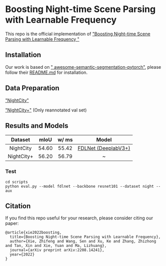 # Boosting Night-time Scene Parsing with Learnable Frequency

This repo is the official implementation of ["Boosting Night-time Scene Parsing with Learnable Frequency
"](https://arxiv.org/abs/2208.14241)

## Installation

Our work is based on ["
awesome-semantic-segmentation-pytorch"](https://github.com/Tramac/awesome-semantic-segmentation-pytorch), please follow their [README.md](https://github.com/Tramac/awesome-semantic-segmentation-pytorch#readme) for installation.

## Data Preparation

["NightCity"](https://dmcv.sjtu.edu.cn/people/phd/tanxin/NightCity/index.html)

["NightCity+"](https://drive.google.com/file/d/1EDhWx-fcS7pIIBGbu3TpebNrmyE08KzC/view) (Only reannotated val set)

## Results and Models

| Dataset | mIoU | w/ ms | Model |
| :---: | :---: | :---: | :---: |
| NightCity | 54.60  | 55.42 | [FDLNet (DeeplabV3+)](https://drive.google.com/file/d/15gZHRTOHeasemjv7-GW_Ooxk7m96ZIO2/view?usp=sharing) |
| NightCity+ | 56.20 | 56.79 | ~|

### Test
```
cd scripts
python eval.py --model fdlnet --backbone resnet101 --dataset night --aux
```

## Citation
If you find this repo useful for your research, please consider citing our paper:
```
@article{xie2022boosting,
  title={Boosting Night-time Scene Parsing with Learnable Frequency},
  author={Xie, Zhifeng and Wang, Sen and Xu, Ke and Zhang, Zhizhong and Tan, Xin and Xie, Yuan and Ma, Lizhuang},
  journal={arXiv preprint arXiv:2208.14241},
  year={2022}
}
```
